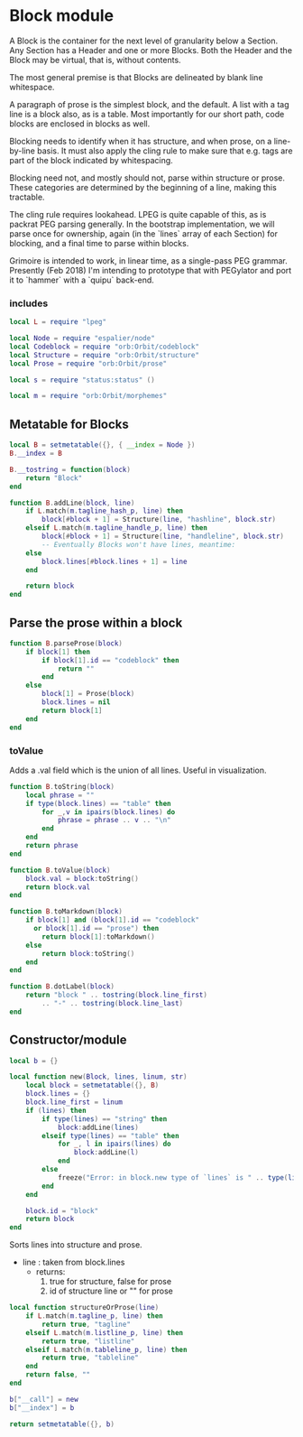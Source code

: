 # Block module

   A Block is the container for the next level of granularity below
 a Section\. Any Section has a Header and one or more Blocks\. Both the
 Header and the Block may be virtual, that is, without contents\.

 The most general premise is that Blocks are delineated by blank line
 whitespace\.


 A paragraph of prose is the simplest block, and the default\.  A list with
 a tag line is a block also, as is a table\.  Most importantly for our short
 path, code blocks are enclosed in blocks as well\.

 Blocking needs to identify when it has structure, and when prose, on a
 line\-by\-line basis\.  It must also apply the cling rule to make sure that
 e\.g\. tags are part of the block indicated by whitespacing\.

 Blocking need not, and mostly should not, parse within structure or prose\.
 These categories are determined by the beginning of a line, making this
 tractable\.

 The cling rule requires lookahead\. LPEG is quite capable of this, as is
 packrat PEG parsing generally\.  In the bootstrap implementation, we will
 parse once for ownership, again \(in the \`lines\` array of each Section\) for
 blocking, and a final time to parse within blocks\.

 Grimoire is intended to work, in linear time, as a single\-pass PEG
 grammar\.  Presently \(Feb 2018\) I'm intending to prototype that with
 PEGylator and port it to \`hammer\` with a \`quipu\` back\-end\.


### includes

```lua
local L = require "lpeg"

local Node = require "espalier/node"
local Codeblock = require "orb:Orbit/codeblock"
local Structure = require "orb:Orbit/structure"
local Prose = require "orb:Orbit/prose"

local s = require "status:status" ()

local m = require "orb:Orbit/morphemes"
```


## Metatable for Blocks

```lua
local B = setmetatable({}, { __index = Node })
B.__index = B

B.__tostring = function(block)
    return "Block"
end

function B.addLine(block, line)
    if L.match(m.tagline_hash_p, line) then
        block[#block + 1] = Structure(line, "hashline", block.str)
    elseif L.match(m.tagline_handle_p, line) then
        block[#block + 1] = Structure(line, "handleline", block.str)
        -- Eventually Blocks won't have lines, meantime:
    else
        block.lines[#block.lines + 1] = line
    end

    return block
end
```


## Parse the prose within a block

```lua
function B.parseProse(block)
    if block[1] then
        if block[1].id == "codeblock" then
            return ""
        end
    else
        block[1] = Prose(block)
        block.lines = nil
        return block[1]
    end
end
```

### toValue

 Adds a \.val field which is the union of all lines\.
 Useful in visualization\.

```lua
function B.toString(block)
    local phrase = ""
    if type(block.lines) == "table" then
        for _,v in ipairs(block.lines) do
            phrase = phrase .. v .. "\n"
        end
    end
    return phrase
end

function B.toValue(block)
    block.val = block:toString()
    return block.val
end

function B.toMarkdown(block)
    if block[1] and (block[1].id == "codeblock"
      or block[1].id == "prose") then
        return block[1]:toMarkdown()
    else
        return block:toString()
    end
end

function B.dotLabel(block)
    return "block " .. tostring(block.line_first)
        .. "-" .. tostring(block.line_last)
end
```


## Constructor/module

```lua
local b = {}

local function new(Block, lines, linum, str)
    local block = setmetatable({}, B)
    block.lines = {}
    block.line_first = linum
    if (lines) then
        if type(lines) == "string" then
            block:addLine(lines)
        elseif type(lines) == "table" then
            for _, l in ipairs(lines) do
                block:addLine(l)
            end
        else
            freeze("Error: in block.new type of `lines` is " .. type(lines))
        end
    end

    block.id = "block"
    return block
end
```


 Sorts lines into structure and prose\.

 - line : taken from block\.lines
      - returns:
        1. true for structure, false for prose
        2. id of structure line or "" for prose
             
```lua
local function structureOrProse(line)
    if L.match(m.tagline_p, line) then
        return true, "tagline"
    elseif L.match(m.listline_p, line) then
        return true, "listline"
    elseif L.match(m.tableline_p, line) then
        return true, "tableline"
    end
    return false, ""
end

b["__call"] = new
b["__index"] = b

return setmetatable({}, b)
```
